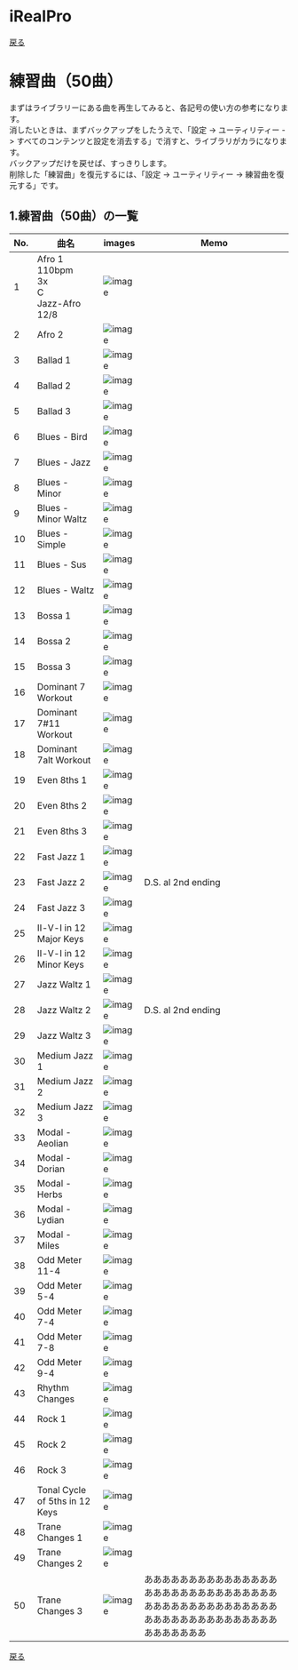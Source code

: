 # iRealPro
[戻る](./README.md)  
  
# 練習曲（50曲）
まずはライブラリーにある曲を再生してみると、各記号の使い方の参考になります。  
消したいときは、まずバックアップをしたうえで、「設定 -> ユーティリティー -> すべてのコンテンツと設定を消去する」で消すと、ライブラリがカラになります。  
バックアップだけを戻せば、すっきりします。  
削除した「練習曲」を復元するには、「設定 -> ユーティリティー -> 練習曲を復元する」です。  
  
## 1.練習曲（50曲）の一覧
|No.|曲名|images|Memo|
|---|---|---|---|
|1|Afro 1<br>110bpm<br>3x<br>C<br>Jazz-Afro 12/8|<img src="images/01.png" alt="image">||
|2|Afro 2|<img src="images/02.png" alt="image">||
|3|Ballad 1|<img src="images/03.png" alt="image">||
|4|Ballad 2|<img src="images/04.png" alt="image">||
|5|Ballad 3|<img src="images/05.png" alt="image">||
|6|Blues - Bird|<img src="images/06.png" alt="image">||
|7|Blues - Jazz|<img src="images/07.png" alt="image">||
|8|Blues - Minor|<img src="images/08.png" alt="image">||
|9|Blues - Minor Waltz|<img src="images/09.png" alt="image">||
|10|Blues - Simple|<img src="images/10.png" alt="image">||
|11|Blues - Sus|<img src="images/11.png" alt="image">||
|12|Blues - Waltz|<img src="images/12.png" alt="image">||
|13|Bossa 1|<img src="images/13.png" alt="image">||
|14|Bossa 2|<img src="images/14.png" alt="image">||
|15|Bossa 3|<img src="images/15.png" alt="image">||
|16|Dominant 7 Workout|<img src="images/16.png" alt="image">||
|17|Dominant 7#11 Workout|<img src="images/17.png" alt="image">||
|18|Dominant 7alt Workout|<img src="images/18.png" alt="image">||
|19|Even 8ths 1|<img src="images/19.png" alt="image">||
|20|Even 8ths 2|<img src="images/20.png" alt="image">||
|21|Even 8ths 3|<img src="images/21.png" alt="image">||
|22|Fast Jazz 1|<img src="images/22.png" alt="image">||
|23|Fast Jazz 2|<img src="images/23.png" alt="image">|D.S. al 2nd ending|
|24|Fast Jazz 3|<img src="images/24.png" alt="image">||
|25|Ⅱ-Ⅴ-Ⅰ in 12 Major Keys|<img src="images/25.png" alt="image">||
|26|Ⅱ-Ⅴ-Ⅰ in 12 Minor Keys|<img src="images/26.png" alt="image">||
|27|Jazz Waltz 1|<img src="images/27.png" alt="image">||
|28|Jazz Waltz 2|<img src="images/28.png" alt="image">|D.S. al 2nd ending|
|29|Jazz Waltz 3|<img src="images/29.png" alt="image">||
|30|Medium Jazz 1|<img src="images/30.png" alt="image">||
|31|Medium Jazz 2|<img src="images/31.png" alt="image">||
|32|Medium Jazz 3|<img src="images/32.png" alt="image">||
|33|Modal - Aeolian|<img src="images/33.png" alt="image">||
|34|Modal - Dorian|<img src="images/34.png" alt="image">||
|35|Modal - Herbs|<img src="images/35.png" alt="image">||
|36|Modal - Lydian|<img src="images/36.png" alt="image">||
|37|Modal - Miles|<img src="images/37.png" alt="image">||
|38|Odd Meter 11-4|<img src="images/38.png" alt="image">||
|39|Odd Meter 5-4|<img src="images/39.png" alt="image">||
|40|Odd Meter 7-4|<img src="images/40.png" alt="image">||
|41|Odd Meter 7-8|<img src="images/41.png" alt="image">||
|42|Odd Meter 9-4|<img src="images/42.png" alt="image">||
|43|Rhythm Changes|<img src="images/43.png" alt="image">||
|44|Rock 1|<img src="images/44.png" alt="image">||
|45|Rock 2|<img src="images/45.png" alt="image">||
|46|Rock 3|<img src="images/46.png" alt="image">||
|47|Tonal Cycle of 5ths in 12 Keys|<img src="images/47.png" alt="image">||
|48|Trane Changes 1|<img src="images/48.png" alt="image">||
|49|Trane Changes 2|<img src="images/49.png" alt="image">||
|50|Trane Changes 3|<img src="images/50.png" alt="image">|あああああああああああああああああああああああああああああああああああああああああああああああああああああああああああああああああああ|

[戻る](./README.md)  
